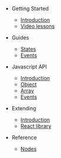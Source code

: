 - Getting Started
    - [Introduction](README.md)
    - [Video lessons](video-lessons.md)

- Guides
    - [States](guides/switch.md)
    - [Events](guides/events.md)

- Javascript API
    - [Introduction](javascript-api/README.md)
    - [Object](javascript-api/noodl-object.md)
    - [Array](javascript-api/noodl-array.md)
    - [Events](javascript-api/sending-and-receiving-events.md)

- Extending
    - [Introduction](extending/README.md)
    - [React library](extending/create-react-lib.md)

- Reference
    - [Nodes](nodes/README.md)

 
